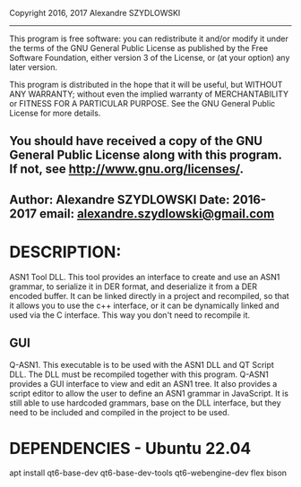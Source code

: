 Copyright 2016, 2017 Alexandre SZYDLOWSKI

------------------------------------------------------------------------
This program is free software: you can redistribute it and/or modify
it under the terms of the GNU General Public License as published by
the Free Software Foundation, either version 3 of the License, or
(at your option) any later version.

This program is distributed in the hope that it will be useful,
but WITHOUT ANY WARRANTY; without even the implied warranty of
MERCHANTABILITY or FITNESS FOR A PARTICULAR PURPOSE.  See the
GNU General Public License for more details.

You should have received a copy of the GNU General Public License
along with this program.  If not, see <http://www.gnu.org/licenses/>.
------------------------------------------------------------------------
Author: Alexandre SZYDLOWSKI
Date: 2016-2017
email: alexandre.szydlowski@gmail.com
------------------------------------------------------------------------

# DESCRIPTION:

ASN1 Tool DLL. This tool provides an interface to create and use an ASN1 grammar,
to serialize it in DER format, and deserialize it from a DER encoded buffer.
It can be linked directly in a project and recompiled, so that it allows you to use the c++ interface,
or it can be dynamically linked and used via the C interface. This way you don't need to recompile it.

## GUI
Q-ASN1. This executable is to be used with the ASN1 DLL and QT Script DLL. The DLL must be recompiled together with this program.
Q-ASN1 provides a GUI interface to view and edit an ASN1 tree.
It also provides a script editor to allow the user to define an ASN1 grammar in JavaScript.
It is still able to use hardcoded grammars, base on the DLL interface, but they need to be included and compiled in the project to be used.

# DEPENDENCIES - Ubuntu 22.04
apt install qt6-base-dev qt6-base-dev-tools qt6-webengine-dev flex bison
